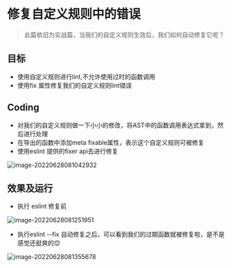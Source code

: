 # 修复自定义规则中的错误

> 此篇依旧为实战篇，当我们的自定义规则生效后，我们如何自动修复它呢？

## 目标

- 使用自定义规则进行lint,不允许使用过时的函数调用
- 使用fix 属性修复我们的自定义规则lint错误

## Coding

- 对我们的自定义规则做一下小小的修改，将AST中的函数调用表达式拿到，然后进行处理
- 在导出的函数中添加meta fixable属性，表示这个自定义规则可被修复
- 使用eslint 提供的fixer api去进行修复

![image-20220628081042932](https://tva1.sinaimg.cn/large/e6c9d24egy1h3nn1doqudj20zu0rcju5.jpg)

## 效果及运行

- 执行 eslint 修复前

![image-20220628081251951](https://tva1.sinaimg.cn/large/e6c9d24egy1h3nn3m77jij20u013wjwh.jpg)

- 执行eslint --fix 自动修复之后，可以看到我们的过期函数就被修复啦，是不是感觉还挺爽的😊

![image-20220628081355678](https://tva1.sinaimg.cn/large/e6c9d24egy1h3nn4pvb8qj20u011lgq7.jpg)